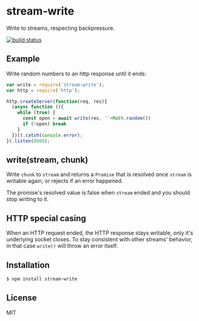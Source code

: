 
# stream-write

  Write to streams, respecting backpressure.

  [![build status](https://secure.travis-ci.org/juliangruber/stream-write.png)](http://travis-ci.org/juliangruber/stream-write)

## Example

  Write random numbers to an http response until it ends:

```js
var write = require('stream-write');
var http = require('http');

http.createServer(function(req, res){
  (async function (){
    while (true) {
      const open = await write(res, ''+Math.random())
      if (!open) break
    }
  })().catch(console.error);
}).listen(8000);
```

## write(stream, chunk)

  Write `chunk` to `stream` and returns a `Promise` that is resolved once `stream` is writable again, or rejects if an error happened.

  The promise's resolved value is false when `stream` ended and you should stop writing to it.

## HTTP special casing

  When an HTTP request ended, the HTTP response stays writable, only it's
  underlying socket closes. To stay consistent with other streams' behavior,
  in that case `write()` will throw an error itself.

## Installation

```bash
$ npm install stream-write
```

## License

  MIT

